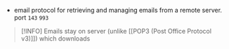 - email protocol for retrieving and managing emails from a remote server.
port `143` `993`

> [!INFO] Emails stay on server (unlike [[POP3 (Post Office Protocol v3)]]) which downloads